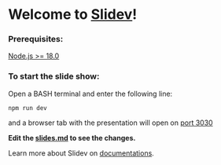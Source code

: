 # Welcome to [Slidev](https://github.com/slidevjs/slidev)!

### Prerequisites:
[Node.js >= 18.0](https://nodejs.org/en)

### To start the slide show:
Open a BASH terminal and enter the following line: 
```
npm run dev
```
and a browser tab with the presentation will open on [port 3030](http://localhost:3030/)

**Edit the [slides.md](./slides.md) to see the changes.**

Learn more about Slidev on [documentations](https://sli.dev/).
